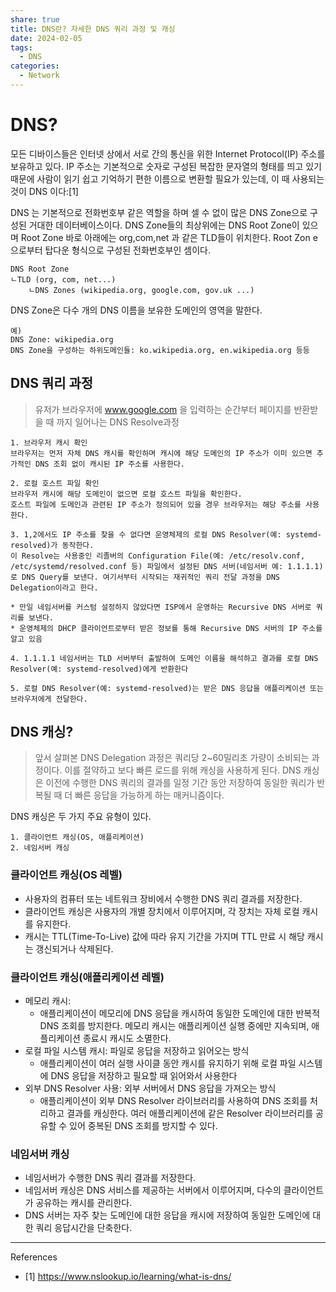 ```yaml
---
share: true
title: DNS란? 자세한 DNS 쿼리 과정 및 캐싱
date: 2024-02-05
tags:
  - DNS
categories:
  - Network
---
```



# DNS?
모든 디바이스들은 인터넷 상에서 서로 간의 통신을 위한 Internet Protocol(IP) 주소를 보유하고 있다. IP 주소는 기본적으로 숫자로 구성된 복잡한 문자열의 형태를 띄고 있기 때문에 사람이 읽기 쉽고 기억하기 편한 이름으로 변환할 필요가 있는데, 이 때 사용되는 것이 DNS 이다:[1] 

DNS 는 기본적으로 전화번호부 같은 역할을 하며 셀 수 없이 많은 DNS Zone으로 구성된 거대한 데이터베이스이다. DNS Zone들의 최상위에는 DNS Root Zone이 있으며 Root Zone 바로 아래에는 org,com,net 과 같은 TLD들이 위치한다. Root Zon e으로부터 탑다운 형식으로 구성된 전화번호부인 셈이다.

```
DNS Root Zone
ㄴTLD (org, com, net...)
	ㄴDNS Zones (wikipedia.org, google.com, gov.uk ...)
```

DNS Zone은 다수 개의 DNS 이름을 보유한 도메인의 영역을 말한다. 

```
예) 
DNS Zone: wikipedia.org
DNS Zone을 구성하는 하위도메인들: ko.wikipedia.org, en.wikipedia.org 등등
```

## DNS 쿼리 과정
> 유저가 브라우저에 www.google.com 을 입력하는 순간부터 페이지를 반환받을 때 까지 일어나는 DNS Resolve과정

```
1. 브라우저 캐시 확인
브라우저는 먼저 자체 DNS 캐시를 확인하며 캐시에 해당 도메인의 IP 주소가 이미 있으면 추가적인 DNS 조회 없이 캐시된 IP 주소를 사용한다.

2. 로컬 호스트 파일 확인
브라우저 캐시에 해당 도메인이 없으면 로컬 호스트 파일을 확인한다.
호스트 파일에 도메인과 관련된 IP 주소가 정의되어 있을 경우 브라우저는 해당 주소를 사용한다.

3. 1,2에서도 IP 주소를 찾을 수 없다면 운영체제의 로컬 DNS Resolver(예: systemd-resolved)가 동작한다.
이 Resolve는 사용중인 리졸버의 Configuration File(예: /etc/resolv.conf, /etc/systemd/resolved.conf 등) 파일에서 설정된 DNS 서버(네임서버 예: 1.1.1.1)로 DNS Query를 보낸다. 여기서부터 시작되는 재귀적인 쿼리 전달 과정을 DNS Delegation이라고 한다.

* 만일 네임서버를 커스텀 설정하지 않았다면 ISP에서 운영하는 Recursive DNS 서버로 쿼리를 보낸다.
* 운영체제의 DHCP 클라이언트로부터 받은 정보를 통해 Recursive DNS 서버의 IP 주소를 알고 있음

4. 1.1.1.1 네임서버는 TLD 서버부터 출발하여 도메인 이름을 해석하고 결과를 로컬 DNS Resolver(예: systemd-resolved)에게 반환한다

5. 로컬 DNS Resolver(예: systemd-resolved)는 받은 DNS 응답을 애플리케이션 또는 브라우저에게 전달한다.
```


## DNS 캐싱?
> 앞서 살펴본 DNS Delegation 과정은 쿼리당 2~60밀리초 가량이 소비되는 과정이다. 이를 절약하고 보다 빠른 로드를 위해 캐싱을 사용하게 된다. DNS 캐싱은 이전에 수행한 DNS 쿼리의 결과를 일정 기간 동안 저장하여 동일한 쿼리가 반복될 때 더 빠른 응답을 가능하게 하는 매커니즘이다.

DNS 캐싱은 두 가지 주요 유형이 있다.
```
1. 클라이언트 캐싱(OS, 애플리케이션)
2. 네임서버 캐싱
```

### 클라이언트 캐싱(OS 레벨)
- 사용자의 컴퓨터 또는 네트워크 장비에서 수행한 DNS 쿼리 결과를 저장한다.
- 클라이언트 캐싱은 사용자의 개별 장치에서 이루어지며, 각 장치는 자체 로컬 캐시를 유지한다.
- 캐시는 TTL(Time-To-Live) 값에 따라 유지 기간을 가지며 TTL 만료 시 해당 캐시는 갱신되거나 삭제된다.

### 클라이언트 캐싱(애플리케이션 레벨)
- 메모리 캐시: 
	- 애플리케이션이 메모리에 DNS 응답을 캐시하여 동일한 도메인에 대한 반복적 DNS 조회를 방지한다. 메모리 캐시는 애플리케이션 실행 중에만 지속되며, 애플리케이션 종료시 캐시도 소멸한다.
- 로컬 파일 시스템 캐시: 파일로 응답을 저장하고 읽어오는 방식
	- 애플리케이션이 여러 실행 사이클 동안 캐시를 유지하기 위해 로컬 파일 시스템에 DNS 응답을 저장하고 필요할 때 읽어와서 사용한다
- 외부 DNS Resolver 사용: 외부 서버에서 DNS 응답을 가져오는 방식
	- 애플리케이션이 외부 DNS Resolver 라이브러리를 사용하여 DNS 조회를 처리하고 결과를 캐싱한다. 여러 애플리케이션에 같은 Resolver 라이브러리를 공유할 수 있어 중복된 DNS 조회를 방지할 수 있다.

### 네임서버 캐싱
- 네임서버가 수행한 DNS 쿼리 결과를 저장한다.
- 네임서버 캐싱은 DNS 서비스를 제공하는 서버에서 이루어지며, 다수의 클라이언트가 공유하는 캐시를 관리한다.
- DNS 서버는 자주 찾는 도메인에 대한 응답을 캐시에 저장하여 동일한 도메인에 대한 쿼리 응답시간을 단축한다.

---
References
- [1] https://www.nslookup.io/learning/what-is-dns/
